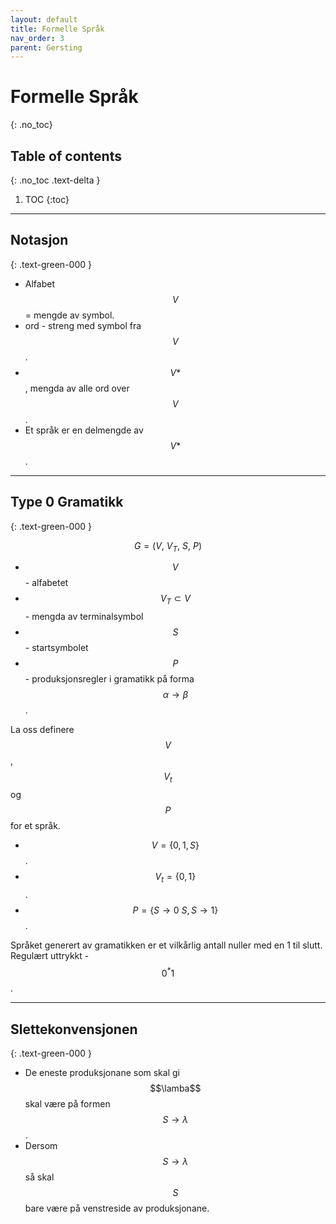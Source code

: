 ```yaml
---
layout: default
title: Formelle Språk
nav_order: 3
parent: Gersting
---
```


# Formelle Språk
{: .no_toc}
## Table of contents
{: .no_toc .text-delta }

1. TOC
{:toc}

---

## Notasjon
{: .text-green-000 }

- Alfabet $$V$$ = mengde av symbol.
- ord - streng med symbol fra $$V$$.
- $$V*$$, mengda av alle ord over $$V$$.
- Et språk er en delmengde av $$V*$$.

---

## Type 0 Gramatikk
{: .text-green-000 }

$$G = (V,\ V_T,\ S,\ P)$$

- $$V$$ - alfabetet
- $$V_T \subset V$$ - mengda av terminalsymbol
- $$S$$ - startsymbolet
- $$P$$ - produksjonsregler i gramatikk på forma $$\alpha \rightarrow \beta$$.

La oss definere $$V$$, $$V_t$$ og $$P$$ for et språk.

- $$V = \lbrace 0, 1, S \rbrace$$.
- $$V_t = \lbrace 0,1 \rbrace$$.
- $$P=\lbrace S\rightarrow 0\ S, S \rightarrow 1\rbrace$$.

Språket generert av gramatikken er et vilkårlig antall nuller med en 1 til slutt. Regulært uttrykkt - $$0^*1$$.

---

## Slettekonvensjonen
{: .text-green-000 }

- De eneste produksjonane som skal gi $$\lamba$$ skal være på formen $$S\rightarrow \lambda$$.
- Dersom $$S\rightarrow \lambda$$ så skal $$S$$ bare være på venstreside av produksjonane.
